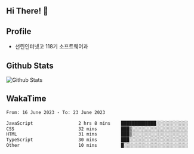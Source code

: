 ## Hi There! 👋

## Profile

-   선린인터넷고 118기 소프트웨어과

## Github Stats

![Github Stats](https://github-readme-stats.vercel.app/api/top-langs/?username=NY0510&theme=tokyonight&hide_border=true&layout=compact)

## WakaTime

<!--START_SECTION:waka-->

```txt
From: 16 June 2023 - To: 23 June 2023

JavaScript                 2 hrs 8 mins    █████████████░░░░░░░░░░░░   52.49 %
CSS                        32 mins         ███▒░░░░░░░░░░░░░░░░░░░░░   13.27 %
HTML                       31 mins         ███▒░░░░░░░░░░░░░░░░░░░░░   12.89 %
TypeScript                 30 mins         ███░░░░░░░░░░░░░░░░░░░░░░   12.50 %
Other                      10 mins         █░░░░░░░░░░░░░░░░░░░░░░░░   04.36 %
```

<!--END_SECTION:waka-->
